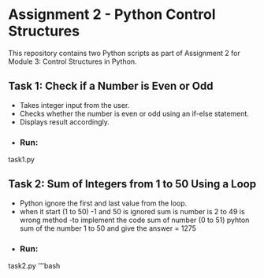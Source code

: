 # Assignment 2 - Python Control Structures

This repository contains two Python scripts as part of Assignment 2 for Module 3: Control Structures in Python.

## Task 1: Check if a Number is Even or Odd
- Takes integer input from the user.
- Checks whether the number is even or odd using an if-else statement.
- Displays result accordingly.
 - ### Run:

  task1.py


## Task 2: Sum of Integers from 1 to 50 Using a Loop
- Python ignore the first and last value from the loop.
- when it start (1 to 50)
-1 and 50 is ignored sum is number is 2 to 49 is wrong method
-to implement the code sum of number (0 to 51) pyhton sum of the number 1 to 50 and give the answer = 1275
 - ### Run:

  task2.py
  '''bash

